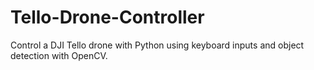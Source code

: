 # Tello-Drone-Controller
Control a DJI Tello drone with Python using keyboard inputs and object detection with OpenCV.
